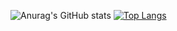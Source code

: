 <p align="center">
          
<!--                 
**Rodoll99/Rodoll99**  is a ✨ _special_ ✨ repository because its `README.md` (this file) appears on your GitHub profile.        

Here are some ideas to get you started:

- 🔭 I’m currently working on ...
- 🌱 I’m currently learning ...
- 👯 I’m looking to collaborate on ...    
- 🤔 I’m looking for help with ...  
- 💬 Ask me about ...
- 📫 How to reach me: ...
- 😄 Pronouns: ...
- ⚡ Fun fact: ... ㅎ
-->
  
![Anurag's GitHub stats](https://github-readme-stats.vercel.app/api?username=Rodoll99&show_icons=true&theme=default)
[![Top Langs](https://github-readme-stats.vercel.app/api/top-langs/?username=Rodoll99&layout=donut)](https://github.com/anuraghazra/github-readme-stats)
</p>

